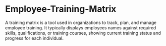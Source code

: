 # Employee-Training-Matrix
A training matrix is a tool used in organizations to track, plan, and manage employee training. It typically displays employees names against required skills, qualifications, or training courses, showing current training status and progress for each individual.
